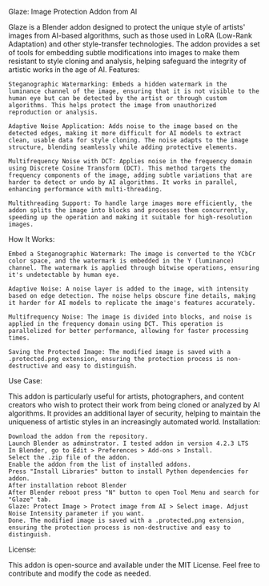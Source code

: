 Glaze: Image Protection Addon from AI

Glaze is a Blender addon designed to protect the unique style of artists' images from AI-based algorithms, such as those used in LoRA (Low-Rank Adaptation) and other style-transfer technologies. The addon provides a set of tools for embedding subtle modifications into images to make them resistant to style cloning and analysis, helping safeguard the integrity of artistic works in the age of AI.
Features:

    Steganographic Watermarking: Embeds a hidden watermark in the luminance channel of the image, ensuring that it is not visible to the human eye but can be detected by the artist or through custom algorithms. This helps protect the image from unauthorized reproduction or analysis.

    Adaptive Noise Application: Adds noise to the image based on the detected edges, making it more difficult for AI models to extract clean, usable data for style cloning. The noise adapts to the image structure, blending seamlessly while adding protective elements.

    Multifrequency Noise with DCT: Applies noise in the frequency domain using Discrete Cosine Transform (DCT). This method targets the frequency components of the image, adding subtle variations that are harder to detect or undo by AI algorithms. It works in parallel, enhancing performance with multi-threading.

    Multithreading Support: To handle large images more efficiently, the addon splits the image into blocks and processes them concurrently, speeding up the operation and making it suitable for high-resolution images.

How It Works:

    Embed a Steganographic Watermark: The image is converted to the YCbCr color space, and the watermark is embedded in the Y (luminance) channel. The watermark is applied through bitwise operations, ensuring it's undetectable by human eye.

    Adaptive Noise: A noise layer is added to the image, with intensity based on edge detection. The noise helps obscure fine details, making it harder for AI models to replicate the image's features accurately.

    Multifrequency Noise: The image is divided into blocks, and noise is applied in the frequency domain using DCT. This operation is parallelized for better performance, allowing for faster processing times.

    Saving the Protected Image: The modified image is saved with a .protected.png extension, ensuring the protection process is non-destructive and easy to distinguish.

Use Case:

This addon is particularly useful for artists, photographers, and content creators who wish to protect their work from being cloned or analyzed by AI algorithms. It provides an additional layer of security, helping to maintain the uniqueness of artistic styles in an increasingly automated world.
Installation:

    Download the addon from the repository.
    Launch Blender as adminstrator. I tested addon in version 4.2.3 LTS
    In Blender, go to Edit > Preferences > Add-ons > Install.
    Select the .zip file of the addon.
    Enable the addon from the list of installed addons.
    Press "Install Libraries" button to install Python dependencies for addon.
    After installation reboot Blender
    After Blender reboot press "N" button to open Tool Menu and search for "Glaze" tab.
    Glaze: Protect Image > Protect image from AI > Select image. Adjust Noise Intensity parameter if you want.
    Done. The modified image is saved with a .protected.png extension, ensuring the protection process is non-destructive and easy to distinguish.

License:

This addon is open-source and available under the MIT License. Feel free to contribute and modify the code as needed.
